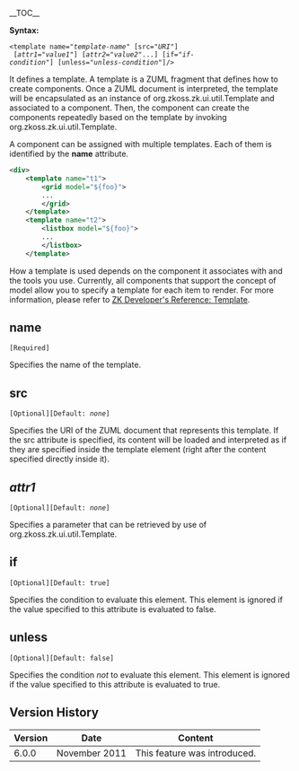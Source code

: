 \_\_TOC\_\_

**Syntax:**

`<template name="`*`template-name`*`" [src="`*`URI`*`"]`  
` [`*`attr1`*`="`*`value1`*`"] [`*`attr2`*`="`*`value2`*`"...] [if="`*`if-condition`*`"] [unless="`*`unless-condition`*`"]/>`

It defines a template. A template is a ZUML fragment that defines how to
create components. Once a ZUML document is interpreted, the template
will be encapsulated as an instance of
<javadoc type="interface">org.zkoss.zk.ui.util.Template</javadoc> and
associated to a component. Then, the component can create the components
repeatedly based on the template by invoking
<javadoc type="interface" method="create(org.zkoss.zk.ui.Component, org.zkoss.zk.ui.Component, org.zkoss.xel.VariableResolver, org.zkoss.zk.ui.util.Composer)">org.zkoss.zk.ui.util.Template</javadoc>.

A component can be assigned with multiple templates. Each of them is
identified by the **name** attribute.

``` xml
<div>
    <template name="t1">
        <grid model="${foo}">
        ...
        </grid>
    </template>
    <template name="t2">
        <listbox model="${foo}">
        ...
        </listbox>
    </template>
```

How a template is used depends on the component it associates with and
the tools you use. Currently, all components that support the concept of
model allow you to specify a template for each item to render. For more
information, please refer to [ZK Developer's Reference:
Template](ZK_Developer's_Reference/MVC/View/Template).

## name

`[Required]`

Specifies the name of the template.

## src

`[Optional][Default: `*`none`*`]`

Specifies the URI of the ZUML document that represents this template. If
the src attribute is specified, its content will be loaded and
interpreted as if they are specified inside the template element (right
after the content specified directly inside it).

## *attr1*

`[Optional][Default: `*`none`*`]`

Specifies a parameter that can be retrieved by use of
<javadoc method="getParameters()">org.zkoss.zk.ui.util.Template</javadoc>.

## if

`[Optional][Default: true]`

Specifies the condition to evaluate this element. This element is
ignored if the value specified to this attribute is evaluated to false.

## unless

`[Optional][Default: false]`

Specifies the condition *not* to evaluate this element. This element is
ignored if the value specified to this attribute is evaluated to true.

## Version History

| Version | Date          | Content                      |
|---------|---------------|------------------------------|
| 6.0.0   | November 2011 | This feature was introduced. |
